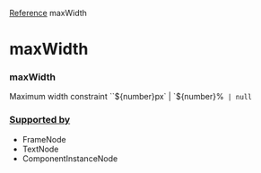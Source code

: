 [Reference](https://www.framer.com/developers/reference)
maxWidth
# maxWidth
### maxWidth
Maximum width constraint
``${number}px` | `${number}%` | null`
### [Supported by](https://www.framer.com/developers/reference/plugins-traits-max-width#supported-by)
  * FrameNode
  * TextNode
  * ComponentInstanceNode


